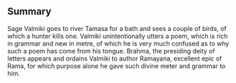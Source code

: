 ## Summary

Sage Valmiki goes to river Tamasa for a bath and sees a couple of birds, of which a hunter kills one. Valmiki unintentionally utters a poem, which is rich in grammar and new in metre, of which he is very much confused as to why such a poem has come from his tongue. Brahma, the presiding deity of letters appears and ordains Valmiki to author Ramayana, excellent epic of Rama, for which purpose alone he gave such divine meter and grammar to him.
